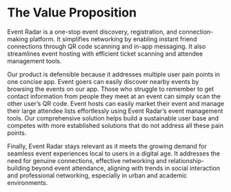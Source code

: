 # The Value Proposition

Event Radar is a one-stop event discovery, registration, and connection-making platform. It simplifies networking by enabling instant friend connections through QR code scanning and in-app messaging. It also streamlines event hosting with efficient ticket scanning and attendee management tools.

Our product is defensible because it addresses multiple user pain points in one concise app. Event goers can easily discover nearby events by browsing the events on our app. Those who struggle to remember to get contact information from people they meet at an event can simply scan the other user’s QR code. Event hosts can easily market their event and manage their large attendee lists effortlessly using Event Radar’s event management tools. Our comprehensive solution helps build a sustainable user base and competes with more established solutions that do not address all these pain points.

Finally, Event Radar stays relevant as it meets the growing demand for seamless event experiences local to users in a digital age. It addresses the need for genuine connections, effective networking and relationship-building beyond event attendance, aligning with trends in social interaction and professional networking, especially in urban and academic environments.

